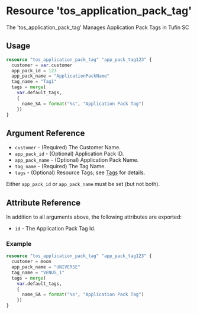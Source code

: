 # Resource 'tos_application_pack_tag'

The 'tos_application_pack_tag' Manages Application Pack Tags in Tufin SC

## Usage

```terraform
resource "tos_application_pack_tag" "app_pack_tag123" {
  customer = var.customer
  app_pack_id = 123
  app_pack_name = "ApplicationPackName"
  tag_name = "Tag1"
  tags = merge(
    var.default_tags,
    {
      name_SA = format("%s", "Application Pack Tag")
    })
}
```

## Argument Reference

* `customer` - (Required) The Customer Name.
* `app_pack_id` - (Optional) Application Pack ID.
* `app_pack_name` - (Optional) Application Pack Name.
* `tag_name` - (Required) The Tag Name.
* `tags` - (Optional) Resource Tags; see [Tags](../guides/121_tags.md) for details.

Either `app_pack_id` or `app_pack_name` must be set (but not both).

## Attribute Reference

In addition to all arguments above, the following attributes are exported:

* `id` - The Application Pack Tag Id.

### Example 

```terraform
resource "tos_application_pack_tag" "app_pack_tag123" {
  customer = moon
  app_pack_name = "UNIVERSE"
  tag_name = "VENUS_1"
  tags = merge(
    var.default_tags,
    {
      name_SA = format("%s", "Application Pack Tag")
    })
}
```
